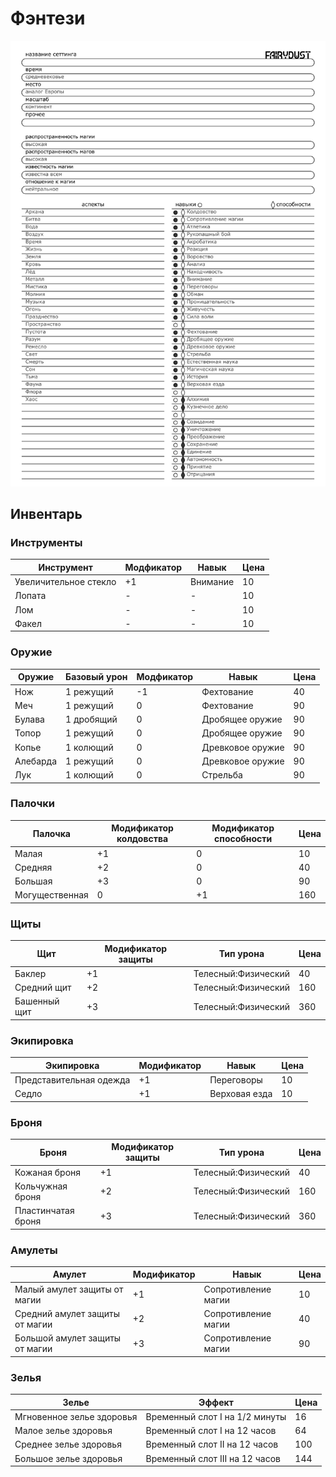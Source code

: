 # Фэнтези
 
![Фэнтези страница 1](img/fantasy_1.png)

## Инвентарь

### Инструменты

Инструмент | Модфикатор | Навык | Цена
-|-|-|-
Увеличительное стекло | +1 | Внимание | 10
Лопата | - | - | 10
Лом | - | - | 10
Факел | - | - | 10

### Оружие

Оружие | Базовый урон | Модфикатор | Навык | Цена
-|-|-|-|-
Нож | 1 режущий | -1 | Фехтование | 40
Меч | 1 режущий | 0 | Фехтование | 90
Булава | 1 дробящий | 0 | Дробящее оружие | 90
Топор | 1 режущий | 0 | Дробящее оружие | 90
Копье | 1 колющий | 0 | Древковое оружие | 90
Алебарда | 1 режущий | 0 | Древковое оружие | 90
Лук | 1 колющий | 0 | Стрельба | 90

### Палочки

Палочка | Модификатор колдовства | Модификатор способности | Цена
-|-|-|-
Малая | +1 | 0 | 10
Средняя | +2 | 0 | 40
Большая | +3 | 0 | 90
Могущественная | 0 | +1 | 160

### Щиты

Щит | Модификатор защиты | Тип урона | Цена
-|-|-|-
Баклер | +1 | Телесный:Физический | 40
Средний щит | +2 | Телесный:Физический | 160
Башенный щит | +3 | Телесный:Физический | 360

### Экипировка

Экипировка | Модификатор | Навык | Цена
-|-|-|-
Представительная одежда | +1 | Переговоры | 10
Седло | +1 | Верховая езда | 10

### Броня

Броня | Модификатор защиты | Тип урона | Цена
-|-|-|-
Кожаная броня | +1 | Телесный:Физический | 40
Кольчужная броня | +2 | Телесный:Физический | 160
Пластинчатая броня | +3 | Телесный:Физический | 360

### Амулеты

Амулет | Модификатор | Навык | Цена
-|-|-|-
Малый амулет защиты от магии | +1 | Сопротивление магии | 10
Средний амулет защиты от магии | +2 | Сопротивление магии | 40
Большой амулет защиты от магии | +3 | Сопротивление магии | 90

### Зелья

Зелье | Эффект | Цена
-|-|-
Мгновенное зелье здоровья | Временный слот I на 1/2 минуты | 16
Малое зелье здоровья | Временный слот I на 12 часов | 64
Среднее зелье здоровья | Временный слот II на 12 часов | 100
Большое зелье здоровья | Временный слот III на 12 часов | 144